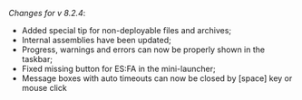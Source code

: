 _Changes for v 8.2.4_:
- Added special tip for non-deployable files and archives;
- Internal assemblies have been updated;
- Progress, warnings and errors can now be properly shown in the taskbar;
- Fixed missing button for ES:FA in the mini-launcher;
- Message boxes with auto timeouts can now be closed by [space] key or mouse click
